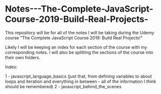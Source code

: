 # Notes---The-Complete-JavaScript-Course-2019-Build-Real-Projects-
This repository will be for all of the notes I will be taking during the Udemy course "The Complete JavaScript Course 2019: Build Real Projects!"

Likely I will be keeping an index for each section of the course with my corresponding notes. I will also be splitting the sections of the course into their own folders.

Index:

1 - javascript_language_basics (just that, from defining variables to about loops and iteration and everything in between - all of the information I think should be remembered)
2 - javascript_behind_the_scenes
